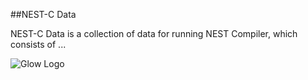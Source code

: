##NEST-C Data

NEST-C Data is a collection of data for running NEST Compiler, which consists of ...

 
![Glow Logo](./docs/nestc.png)
